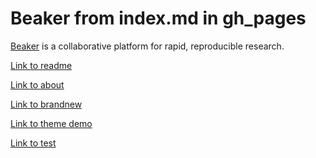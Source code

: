 # Beaker from index.md in gh_pages

[Beaker](https://beaker-pub.allenai.org) is a collaborative platform for
rapid, reproducible research.

[Link to readme](README.md)

[Link to about](about.md)

[Link to brandnew](brandnew.md)

[Link to theme demo](style.md)

[Link to test](test.html)

